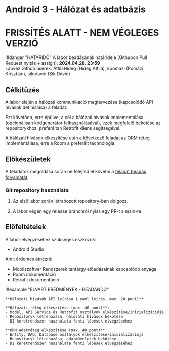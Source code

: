 # Android 3 - Hálózat és adatbázis

# FRISSÍTÉS ALATT - NEM VÉGLEGES VERZIÓ

!!!danger "HATÁRIDŐ"
	A labor beadásának határideje (Githubon Pull Request nyitás + assign): **2024.04.28. 23:59**  
    Labvez Github userek: AttilaHideg (Hideg Attila), kpomazi (Pomázi Krisztián), siktdavid (Sik Dávid)

## Célkitűzés

A labor elején a hálózati kommunikáció megtervezése (kapcsolódó API hívások definiálása) a feladat. 

Ezt követően, erre épülve, a cél a hálózati hívások implementálása (opcionálisan kódgenerátor felhasználásával), ezek megfelelő bekötése az repositorykhoz, preferáltan Retrofit kliens segítségével.

A hálózati hívások elkészítése után a következő feladat az ORM réteg implementálása, erre a Room a preferált technológia.

## Előkészületek

A feladatok megoldása során ne felejtsd el követni a [feladat beadás folyamatát](../../tudnivalok/github/GitHub.md).

### Git repository használata

1. Az első labor során létrehozott repository-ban dolgozz.

2. A labor végén egy release branchről nyiss egy PR-t a main-re.

## Előfeltételek 

A labor elvégzéséhez szükséges eszközök: 

- Android Studio

Amit érdemes átnézni:  

- Mobilszoftver Rendszerek tantárgy előadásainak kapcsolódó anyaga
- Room dokumentáció  
- Retrofit dokumentáció  

!!!example "ELVÁRT EREDMÉNYEK - BEADANDÓ" 

    **Hálózati hívások API leírása (.yaml leírás, max. 20 pont)**  

    **Hálózati réteg elkészítése (max. 40 pont)**:  
    - Model, API Service és Retrofit osztályok elkészítése/inicializációja  
    - Repositoryk létrehozása, hálózati hívások bekötése  
    - DI keretrendszer használata fenti lépések elvégzéséhez  

    **ORM adatréteg elkészítése (max. 40 pont)**:  
    - Entity, DAO, Database osztályok elkészítése/inicializációja  
    - Repositoryk létrehozása, adatműveletek bekötése  
    - DI keretrendszer használata fenti lépések elvégzéséhez  